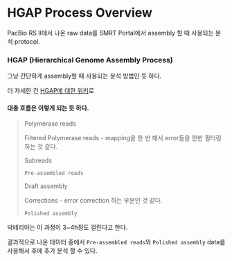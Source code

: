 # HGAP Process Overview
PacBio RS II에서 나온 raw data를 SMRT Portal에서 assembly 할 때 사용되는 분석 protocol.

### HGAP (Hierarchical Genome Assembly Process)
그냥 간단하게 assembly할 때 사용되는 분석 방법인 듯 하다.

더 자세한 건 [HGAP에 대한 위키](https://github.com/PacificBiosciences/Bioinformatics-Training/wiki/HGAP)로

#### 대충 흐름은 이렇게 되는 듯 하다.
> Polymerase reads
>
> Filtered Polymerase reads - mapping을 한 번 해서 error들을 한번 필터링 하는 것 같다.
> 
> Subreads
> 
> ```Pre-assembled reads```
> 
> Draft assembly
> 
> Corrections - error correction 하는 부분인 것 같다.
> 
> ```Polished assembly```

박테리아는 이 과정이 3~4h정도 걸린다고 한다.

결과적으로 나온 데이터 중에서 ```Pre-assembled reads```와 ```Polished assembly``` data를 사용해서 후에 추가 분석 할 수 있다.
